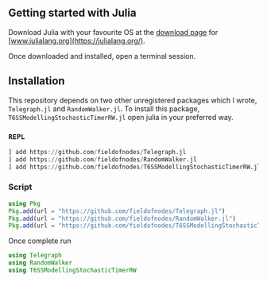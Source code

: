 
## Getting started with Julia
Download Julia with your favourite OS at the [download page](https://julialang.org/downloads/) for [www.julialang.org](https://julialang.org/). 

Once downloaded and installed, open a terminal session.

 
## Installation
This repository depends on two other unregistered packages which I wrote, `Telegraph.jl` and `RandomWalker.jl`. To install this package, `T6SSModellingStochasticTimerRW.jl` open julia in your preferred way.

### `REPL`
```julia
] add https://github.com/fieldofnodes/Telegraph.jl
] add https://github.com/fieldofnodes/RandomWalker.jl
] add https://github.com/fieldofnodes/T6SSModellingStochasticTimerRW.jl
```
### Script
```julia
using Pkg
Pkg.add(url = "https://github.com/fieldofnodes/Telegraph.jl")
Pkg.add(url = "https://github.com/fieldofnodes/RandomWalker.jl")
Pkg.add(url = "https://github.com/fieldofnodes/T6SSModellingStochasticTimerRW.jl")
```

Once complete run

```julia
using Telegraph
using RandomWalker
using T6SSModellingStochasticTimerRW
```
